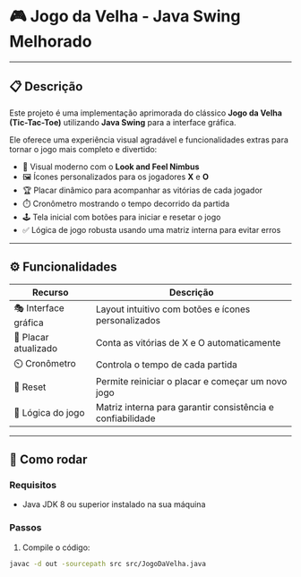 # 🎮 Jogo da Velha - Java Swing Melhorado

---

## 📋 Descrição

Este projeto é uma implementação aprimorada do clássico **Jogo da Velha (Tic-Tac-Toe)** utilizando **Java Swing** para a interface gráfica.

Ele oferece uma experiência visual agradável e funcionalidades extras para tornar o jogo mais completo e divertido:

- 🎨 Visual moderno com o **Look and Feel Nimbus**
- 🖼️ Ícones personalizados para os jogadores **X** e **O**
- 🏆 Placar dinâmico para acompanhar as vitórias de cada jogador
- ⏱️ Cronômetro mostrando o tempo decorrido da partida
- 🕹️ Tela inicial com botões para iniciar e resetar o jogo
- ✅ Lógica de jogo robusta usando uma matriz interna para evitar erros

---

## ⚙️ Funcionalidades

| Recurso               | Descrição                                              |
|-----------------------|--------------------------------------------------------|
| 🎭 Interface gráfica  | Layout intuitivo com botões e ícones personalizados    |
| 🥇 Placar atualizado  | Conta as vitórias de X e O automaticamente             |
| ⏲️ Cronômetro         | Controla o tempo de cada partida                        |
| 🔄 Reset              | Permite reiniciar o placar e começar um novo jogo      |
| 🧠 Lógica do jogo     | Matriz interna para garantir consistência e confiabilidade |

---

## 🚀 Como rodar

### Requisitos

- Java JDK 8 ou superior instalado na sua máquina

### Passos

1. Compile o código:

```bash
javac -d out -sourcepath src src/JogoDaVelha.java
